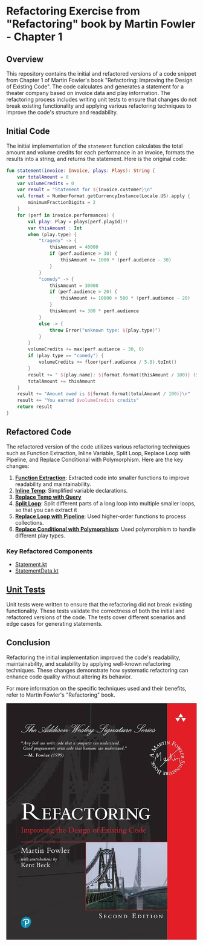 # Refactoring Exercise from "Refactoring" book by Martin Fowler - Chapter 1

## Overview

This repository contains the initial and refactored versions of a code snippet from Chapter 1 of Martin Fowler's book 
"Refactoring: Improving the Design of Existing Code". The code calculates and generates a statement for a theater 
company based on invoice data and play information. The refactoring process includes writing unit tests to ensure that 
changes do not break existing functionality and applying various refactoring techniques to improve the code's structure 
and readability.

## Initial Code

The initial implementation of the `statement` function calculates the total amount and volume credits for each 
performance in an invoice, formats the results into a string, and returns the statement. Here is the original code:

```kotlin
fun statement(invoice: Invoice, plays: Plays): String {
    var totalAmount = 0
    var volumeCredits = 0
    var result = "Statement for ${invoice.customer}\n"
    val format = NumberFormat.getCurrencyInstance(Locale.US).apply {
        minimumFractionDigits = 2
    }
    for (perf in invoice.performances) {
        val play: Play = plays[perf.playId]!!
        var thisAmount : Int
        when (play.type) {
            "tragedy" -> {
                thisAmount = 40000
                if (perf.audience > 30) {
                    thisAmount += 1000 * (perf.audience - 30)
                }
            }
            "comedy" -> {
                thisAmount = 30000
                if (perf.audience > 20) {
                    thisAmount += 10000 + 500 * (perf.audience - 20)
                }
                thisAmount += 300 * perf.audience
            }
            else -> {
                throw Error("unknown type: ${play.type}")
            }
        }
        volumeCredits += max(perf.audience - 30, 0)
        if (play.type == "comedy") {
            volumeCredits += floor(perf.audience / 5.0).toInt()
        }
        result += " ${play.name}: ${format.format(thisAmount / 100)} (${perf.audience} seats)\n"
        totalAmount += thisAmount
    }
    result += "Amount owed is ${format.format(totalAmount / 100)}\n"
    result += "You earned $volumeCredits credits"
    return result
}
```

## Refactored Code

The refactored version of the code utilizes various refactoring techniques such as Function Extraction, Inline Variable, Split Loop, Replace Loop with Pipeline, and Replace Conditional with Polymorphism. Here are the key changes:

1. **[Function Extraction](https://refactoring.guru/extract-method)**: Extracted code into smaller functions to improve readability and maintainability.
2. **[Inline Temp](https://refactoring.guru/inline-temp)**: Simplified variable declarations.
3. **[Replace Temp with Query](https://refactoring.guru/replace-temp-with-query)**
4. **[Split Loop](https://refactoring.com/catalog/splitLoop.html)**: Split different parts of a long loop into multiple smaller loops, so that you can extract it
5. **[Replace Loop with Pipeline](https://refactoring.com/catalog/replaceLoopWithPipeline.html)**: Used higher-order functions to process collections.
6. **[Replace Conditional with Polymorphism](https://refactoring.guru/replace-conditional-with-polymorphism)**: Used polymorphism to handle different play types.

### Key Refactored Components

- [Statement.kt](src/main/kotlin/ir/masoudkarimi/chapter1/Statement.kt)
- [StatementData.kt](src/main/kotlin/ir/masoudkarimi/chapter1/StatementData.kt)

## [Unit Tests](src/test/kotlin/ir/masoudkarimi/chapter1/Chapter1StatementTest.kt)

Unit tests were written to ensure that the refactoring did not break existing functionality. These tests validate the 
correctness of both the initial and refactored versions of the code. The tests cover different scenarios and edge cases
for generating statements.

## Conclusion

Refactoring the initial implementation improved the code's readability, maintainability, and scalability by applying 
well-known refactoring techniques. These changes demonstrate how systematic refactoring can enhance code quality without 
altering its behavior.

For more information on the specific techniques used and their benefits, refer to Martin Fowler's "Refactoring" book.

![Refactoring Book Cover](/image/Refactoring.jpg)

